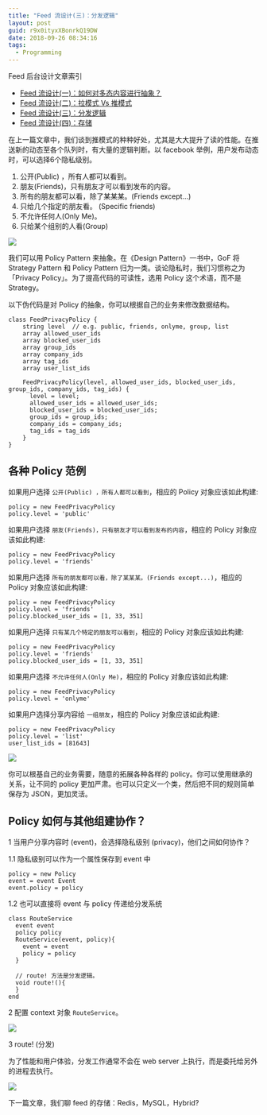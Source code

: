 ```yaml
---
title: "Feed 流设计(三)：分发逻辑"
layout: post
guid: r9x0ityxXBonrkQ19DW
date: 2018-09-26 08:34:16
tags:
  - Programming
---
```


Feed 后台设计文章索引

- [Feed 流设计(一)：如何对多态内容进行抽象？](http://mednoter.com/design-of-feed-part-one.html)
- [Feed 流设计(二)：拉模式 Vs 推模式](http://mednoter.com/design-of-feed-part-two.html)
- [Feed 流设计(三)：分发逻辑](http://mednoter.com/design-of-feed-part-three.html)
- [Feed 流设计(四)：存储](http://mednoter.com/design-of-feed-part-four.html)

在上一篇文章中，我们谈到推模式的种种好处，尤其是大大提升了读的性能。在推送新的动态至各个队列时，有大量的逻辑判断。以 facebook 举例，用户发布动态时，可以选择6个隐私级别。

1. 公开(Public) ，所有人都可以看到。
2. 朋友(Friends)，只有朋友才可以看到发布的内容。
3. 所有的朋友都可以看，除了某某某。(Friends except...)
4. 只给几个指定的朋友看。 (Specific friends)
5. 不允许任何人(Only Me)。
6. 只给某个组别的人看(Group)

![](/media/files/2018/2018-09-26-privacy.jpg)

我们可以用 Policy Pattern 来抽象。在《Design Pattern》一书中，GoF 将 Strategy Pattern 和 Policy Pattern 归为一类。谈论隐私时，我们习惯称之为「Privacy Policy」。为了提高代码的可读性，选用 Policy 这个术语，而不是 Strategy。

以下伪代码是对 Policy 的抽象，你可以根据自己的业务来修改数据结构。

```
class FeedPrivacyPolicy {
    string level  // e.g. public, friends, onlyme, group, list
    array allowed_user_ids
    array blocked_user_ids
    array group_ids
    array company_ids
    array tag_ids
    array user_list_ids
    
    FeedPrivacyPolicy(level, allowed_user_ids, blocked_user_ids, group_ids, company_ids, tag_ids) {
      level = level;
      allowed_user_ids = allowed_user_ids;
      blocked_user_ids = blocked_user_ids;
      group_ids = group_ids;
      company_ids = company_ids;
      tag_ids = tag_ids
    }
}
```


## 各种 Policy 范例

如果用户选择 `公开(Public) ，所有人都可以看到`，相应的 Policy 对象应该如此构建:

```
policy = new FeedPrivacyPolicy
policy.level = 'public'
```

如果用户选择 `朋友(Friends)，只有朋友才可以看到发布的内容`，相应的 Policy 对象应该如此构建:

```
policy = new FeedPrivacyPolicy
policy.level = 'friends'
```

如果用户选择 `所有的朋友都可以看，除了某某某。(Friends except...)`，相应的 Policy 对象应该如此构建:

```
policy = new FeedPrivacyPolicy
policy.level = 'friends'
policy.blocked_user_ids = [1, 33, 351]
```

如果用户选择 `只有某几个特定的朋友可以看到`，相应的 Policy 对象应该如此构建:

```
policy = new FeedPrivacyPolicy
policy.level = 'friends'
policy.blocked_user_ids = [1, 33, 351]
```

如果用户选择 `不允许任何人(Only Me)`，相应的 Policy 对象应该如此构建:

```
policy = new FeedPrivacyPolicy
policy.level = 'onlyme'
```

如果用户选择分享内容给 `一组朋友`，相应的 Policy 对象应该如此构建:

```
policy = new FeedPrivacyPolicy
policy.level = 'list'
user_list_ids = [81643]
```

![](/media/files/2018/2018-09-26-different-policies.png)

你可以根基自己的业务需要，随意的拓展各种各样的 policy。你可以使用继承的关系，让不同的 policy 更加严肃。也可以只定义一个类，然后把不同的规则简单保存为 JSON，更加灵活。


## Policy 如何与其他组建协作？

1 当用户分享内容时 (event)，会选择隐私级别 (privacy)，他们之间如何协作？

1.1 隐私级别可以作为一个属性保存到 event 中

```
policy = new Policy
event = event Event
event.policy = policy
```

1.2 也可以直接将 event 与 policy 传递给分发系统

```
class RouteService
  event event
  policy policy
  RouteService(event, policy){
    event = event
    policy = policy
  }
  
  // route! 方法是分发逻辑。
  void route!(){
  }
end
```


2 配置 context 对象 `RouteService`。

![](/media/files/2018/2018-09-26-collaborate.png)

3 route! (分发)

为了性能和用户体验，分发工作通常不会在 web server 上执行，而是委托给另外的进程去执行。

![](/media/files/2018/2018-09-26-route-service.png)

下一篇文章，我们聊 feed 的存储：Redis，MySQL，Hybrid?